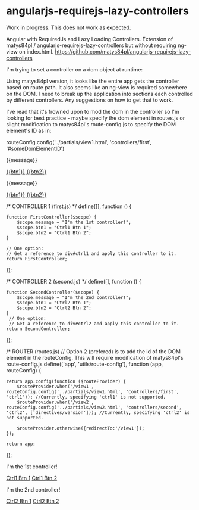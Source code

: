 angularjs-requirejs-lazy-controllers
====================================

Work in progress. This does not work as expected.

Angular with RequiredJs and Lazy Loading Controllers. Extension of matys84pl / angularjs-requirejs-lazy-controllers but without requiring ng-view on index.html.
https://github.com/matys84pl/angularjs-requirejs-lazy-controllers

I'm trying to set a controller on a dom object at runtime:

Using matys84pl version, it looks like the entire app gets the controller based on route path. It also seems like an ng-view is required somewhere on the DOM. I need to break up the application into sections each controlled by different controllers. Any suggestions on how to get that to work.

I've read that it's frowned upon to mod the dom in the controller so I'm looking for best practice - maybe specify the dom element in routes.js or slight modification to matys84pl's route-config.js to specify the DOM element's ID as in:

routeConfig.config('../partials/view1.html', 'controllers/first', '#someDomElementID')


<div id="ctrl1">
    <p>{{message}}</p>
    <a href="#/view1" class="btn">{{btn1}}</a>
    <a href="#/view2" class="btn">{{btn2}}</a>
</div>

<div id="ctrl2">
    <p>{{message}}</p>
    <a href="#/view1" class="btn">{{btn1}}</a>
    <a href="#/view2" class="btn">{{btn2}}</a>
</div>

/* CONTROLLER 1 (first.js) */
define([], function () {

    function FirstController($scope) {
        $scope.message = "I'm the 1st controller!";
        $scope.btn1 = "Ctrl1 Btn 1";
        $scope.btn2 = "Ctrl1 Btn 2";
    }

    // One option:
    // Get a reference to div#ctrl1 and apply this controller to it.
    return FirstController;
});


/* CONTROLLER 2 (second.js) */
define([], function () {

    function SecondController($scope) {
        $scope.message = "I'm the 2nd controller!";
        $scope.btn1 = "Ctrl2 Btn 1";
        $scope.btn2 = "Ctrl2 Btn 2";
    }
     // One option:
     // Get a reference to div#ctrl2 and apply this controller to it.
    return SecondController;
});

/* ROUTER (routes.js)
// Option 2 (prefered) is to add the id of the DOM element in the routeConfig. This will require modification of matys84pl's route-config.js
define(['app', 'utils/route-config'], function (app, routeConfig) {

    return app.config(function ($routeProvider) {
        $routeProvider.when('/view1', routeConfig.config('../partials/view1.html', 'controllers/first', 'ctrl1')); //Currently, specifying 'ctrl1' is not supported.
        $routeProvider.when('/view2', routeConfig.config('../partials/view2.html', 'controllers/second', 'ctrl2', ['directives/version'])); //Currently, specifying 'ctrl2' is not supported.

        $routeProvider.otherwise({redirectTo:'/view1'});
    });

    return app;
});


<!-- Expected Output -->
<div id="ctrl1" ng-controller='FirstController'>
    <p>I'm the 1st controller!</p>
    <a href="#/view1" class="btn">Ctrl1 Btn 1</a>
    <a href="#/view2" class="btn">Ctrl1 Btn 2</a>
</div>

<div id="ctrl2" ng-controller='FirstController'>
    <p>I'm the 2nd controller!</p>
    <a href="#/view1" class="btn">Ctrl2 Btn 1</a>
    <a href="#/view2" class="btn">Ctrl2 Btn 2</a>
</div>
